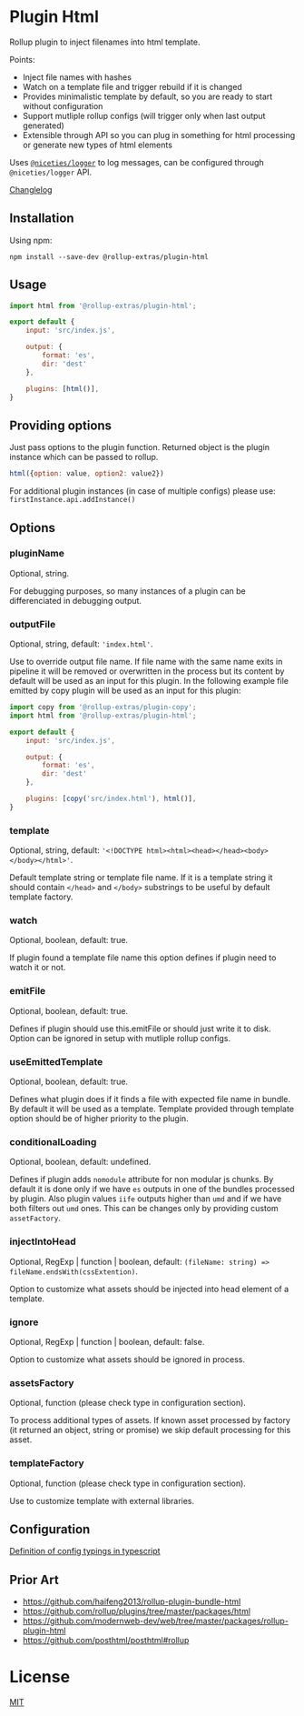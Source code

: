 # Plugin Html

Rollup plugin to inject filenames into html template.

Points:

- Inject file names with hashes
- Watch on a template file and trigger rebuild if it is changed
- Provides minimalistic template by default, so you are ready to start without configuration
- Support mutliple rollup configs (will trigger only when last output generated)
- Extensible through API so you can plug in something for html processing or generate new types of html elements

Uses [`@niceties/logger`](https://github.com/kshutkin/niceties/blob/main/logger/README.md) to log messages, can be configured through `@niceties/logger` API.

[Changlelog](./CHANGELOG.md)

## Installation

Using npm:
```
npm install --save-dev @rollup-extras/plugin-html
```

## Usage

```javascript
import html from '@rollup-extras/plugin-html';

export default {
    input: 'src/index.js',

    output: {
        format: 'es',
        dir: 'dest'
    },

    plugins: [html()],
} 
```

## Providing options

Just pass options to the plugin function. Returned object is the plugin instance which can be passed to rollup.

```javascript
html({option: value, option2: value2})
```

For additional plugin instances (in case of multiple configs) please use: `firstInstance.api.addInstance()`

## Options

### pluginName

Optional, string.

For debugging purposes, so many instances of a plugin can be differenciated in debugging output.

### outputFile

Optional, string, default: `'index.html'`.

Use to override output file name. If file name with the same name exits in pipeline it will be removed or overwritten in the process but its content by default will be used as an input for this plugin. In the following example file emitted by copy plugin will be used as an input for this plugin:

```javascript
import copy from '@rollup-extras/plugin-copy';
import html from '@rollup-extras/plugin-html';

export default {
    input: 'src/index.js',

    output: {
        format: 'es',
        dir: 'dest'
    },

    plugins: [copy('src/index.html'), html()],
} 
```

### template

Optional, string, default: `'<!DOCTYPE html><html><head></head><body></body></html>'`.

Default template string or template file name. If it is a template string it should contain `</head>` and `</body>` substrings to be useful by default template factory.

### watch

Optional, boolean, default: true.

If plugin found a template file name this option defines if plugin need to watch it or not.

### emitFile

Optional, boolean, default: true.

Defines if plugin should use this.emitFile or should just write it to disk. Option can be ignored in setup with mutliple rollup configs.

### useEmittedTemplate

Optional, boolean, default: true.

Defines what plugin does if it finds a file with expected file name in bundle. By default it will be used as a template. Template provided through template option should be of higher priority to the plugin.

### conditionalLoading

Optional, boolean, default: undefined.

Defines if plugin adds `nomodule` attribute for non modular js chunks. By default it is done only if we have `es` outputs in one of the bundles processed by plugin. Also plugin values `iife` outputs higher than `umd` and if we have both filters out `umd` ones. This can be changes only by providing custom `assetFactory`.

### injectIntoHead

Optional, RegExp | function | boolean, default: `(fileName: string) => fileName.endsWith(cssExtention)`.

Option to customize what assets should be injected into head element of a template.

### ignore

Optional, RegExp | function | boolean, default: false.

Option to customize what assets should be ignored in process.

### assetsFactory

Optional, function (please check type in configuration section).

To process additional types of assets. If known asset processed by factory (it returned an object, string or promise) we skip default processing for this asset.

### templateFactory

Optional, function (please check type in configuration section).

Use to customize template with external libraries.

## Configuration

[Definition of config typings in typescript](./src/types.ts)

## Prior Art

- https://github.com/haifeng2013/rollup-plugin-bundle-html
- https://github.com/rollup/plugins/tree/master/packages/html
- https://github.com/modernweb-dev/web/tree/master/packages/rollup-plugin-html
- https://github.com/posthtml/posthtml#rollup

# License

[MIT](./LICENSE)
